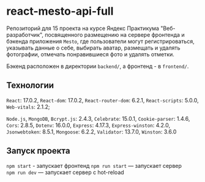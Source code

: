 # react-mesto-api-full

Репозиторий для 15 проекта на курсе Яндекс Практикума "Веб-разработчик", посвященного размещению на сервере фронтенда и бэкенда приложения `Mesto`,
где пользователи могут регистрироваться, указывать данные о себе, выбирать аватар, 
размещать и удалять фотографии, отмечать понравившиеся фото и удалять отметки.

Бэкенд расположен в директории `backend/`, а фронтенд - в `frontend/`.

## Технологии

`React`: 17.0.2,
`React-dom`: 17.0.2,
`React-router-dom`: 6.2.1,
`React-scripts`: 5.0.0,
`Web-vitals`: 2.1.2;

`Node.js`,
`MongoDB`,
`Bcrypt.js`: 2.4.3,
`Celebrate`: 15.0.1,
`Cookie-parser`: 1.4.6,
`Cors`: 2.8.5,
`Dotenv`: 16.0.0,
`Express`: 4.17.3,
`Express-winston`: 4.2.0,
`Jsonwebtoken`: 8.5.1,
`Mongoose`: 6.2.2,
`Validator`: 13.7.0,
`Winston`: 3.6.0
  
## Запуск проекта

`npm start` - запускает фронтенд
`npm run start` — запускает сервер   
`npm run dev` — запускает сервер с hot-reload